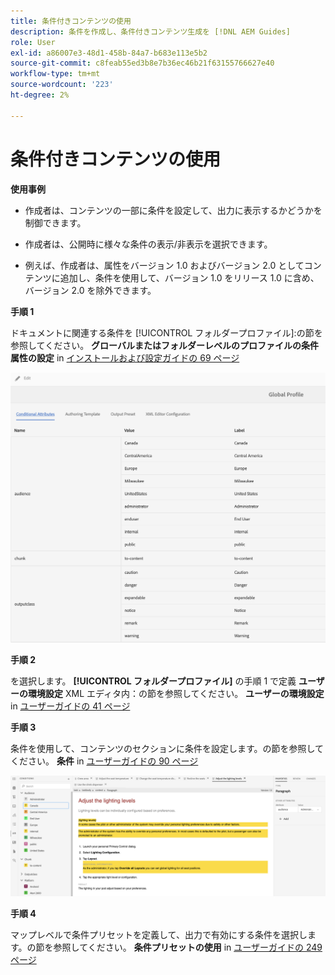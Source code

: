 ```yaml
---
title: 条件付きコンテンツの使用
description: 条件を作成し、条件付きコンテンツ生成を [!DNL AEM Guides]
role: User
exl-id: a86007e3-48d1-458b-84a7-b683e113e5b2
source-git-commit: c8feab55ed3b8e7b36ec46b21f63155766627e40
workflow-type: tm+mt
source-wordcount: '223'
ht-degree: 2%

---
```


# 条件付きコンテンツの使用

**使用事例**


* 作成者は、コンテンツの一部に条件を設定して、出力に表示するかどうかを制御できます。

* 作成者は、公開時に様々な条件の表示/非表示を選択できます。

* 例えば、作成者は、属性をバージョン 1.0 およびバージョン 2.0 としてコンテンツに追加し、条件を使用して、バージョン 1.0 をリリース 1.0 に含め、バージョン 2.0 を除外できます。

**手順 1**

ドキュメントに関連する条件を [!UICONTROL フォルダープロファイル]:の節を参照してください。 **グローバルまたはフォルダーレベルのプロファイルの条件属性の設定** in [インストールおよび設定ガイドの 69 ページ](https://helpx.adobe.com/content/dam/help/en/xml-documentation-solution/4-2/Adobe-Experience-Manager-Guides_Installation-Configuration-Guide_EN.pdf)

![フォルダープロファイルでの条件の設定](assets/conditions-in-profiles.png)

**手順 2**

を選択します。 **[!UICONTROL フォルダープロファイル]** の手順 1 で定義 **ユーザーの環境設定** XML エディタ内：の節を参照してください。 **ユーザーの環境設定** in [ユーザーガイドの 41 ページ](https://helpx.adobe.com/content/dam/help/en/xml-documentation-solution/4-2/Adobe-Experience-Manager-Guides_User-Guide_EN.pdf)


**手順 3**

条件を使用して、コンテンツのセクションに条件を設定します。の節を参照してください。 **条件** in [ユーザーガイドの 90 ページ](https://helpx.adobe.com/content/dam/help/en/xml-documentation-solution/4-2/Adobe-Experience-Manager-Guides_User-Guide_EN.pdf)

![Web エディターでの条件の使用](assets/conditions-in-web-editor.png)

**手順 4**

マップレベルで条件プリセットを定義して、出力で有効にする条件を選択します。の節を参照してください。 **条件プリセットの使用** in [ユーザーガイドの 249 ページ](https://helpx.adobe.com/content/dam/help/en/xml-documentation-solution/4-2/Adobe-Experience-Manager-Guides_User-Guide_EN.pdf)
